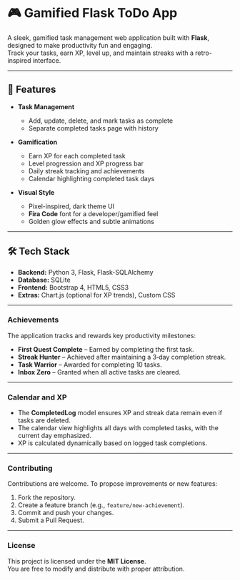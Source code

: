 # 🎮 Gamified Flask ToDo App

A sleek, gamified task management web application built with **Flask**, designed to make productivity fun and engaging.  
Track your tasks, earn XP, level up, and maintain streaks with a retro-inspired interface.

---
## 🚀 Features

- **Task Management**
  - Add, update, delete, and mark tasks as complete
  - Separate completed tasks page with history

- **Gamification**
  - Earn XP for each completed task
  - Level progression and XP progress bar
  - Daily streak tracking and achievements
  - Calendar highlighting completed task days

- **Visual Style**
  - Pixel-inspired, dark theme UI
  - **Fira Code** font for a developer/gamified feel
  - Golden glow effects and subtle animations

---

## 🛠 Tech Stack

- **Backend:** Python 3, Flask, Flask-SQLAlchemy
- **Database:** SQLite
- **Frontend:** Bootstrap 4, HTML5, CSS3
- **Extras:** Chart.js (optional for XP trends), Custom CSS

---
### Achievements

The application tracks and rewards key productivity milestones:

- **First Quest Complete** – Earned by completing the first task.  
- **Streak Hunter** – Achieved after maintaining a 3‑day completion streak.  
- **Task Warrior** – Awarded for completing 10 tasks.  
- **Inbox Zero** – Granted when all active tasks are cleared.

---

### Calendar and XP

- The **CompletedLog** model ensures XP and streak data remain even if tasks are deleted.  
- The calendar view highlights all days with completed tasks, with the current day emphasized.  
- XP is calculated dynamically based on logged task completions.

---

### Contributing

Contributions are welcome. To propose improvements or new features:

1. Fork the repository.  
2. Create a feature branch (e.g., `feature/new-achievement`).  
3. Commit and push your changes.  
4. Submit a Pull Request.

---

### License

This project is licensed under the **MIT License**.  
You are free to modify and distribute with proper attribution.
